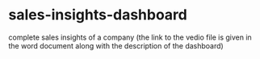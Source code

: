 # sales-insights-dashboard
complete sales insights of a company 
(the link to the vedio file is given in the word document along with the description of the dashboard)

